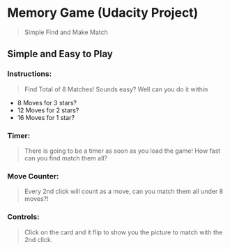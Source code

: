 # Memory Game (Udacity Project)
> Simple Find and Make Match

## Simple and Easy to Play
### Instructions: 
> Find Total of 8 Matches! Sounds easy? 
Well can you do it within 
- 8 Moves for 3 stars?
- 12 Moves for 2 stars?
- 16 Moves for 1 star?

### Timer:
> There is going to be a timer as soon as you load the game! How fast can you find match them all?

### Move Counter:
> Every 2nd click will count as a move, can you match them all under 8 moves?!

### Controls:
> Click on the card and it flip to show you the picture to match with the 2nd click.
